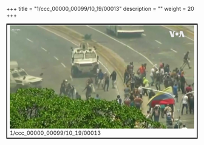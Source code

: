 +++
title = "1/ccc_00000_00099/10_19/00013"
description = ""
weight = 20
+++

<table style="border:2px solid black;max-width:800px;max-height:800px;" 
><tr><td>
<img class="center-fit-jpg"
src="/jpg_/aaa_20190430_NxaOmWaI8sI_00012.jpg">
1/ccc_00000_00099/10_19/00013
</img></td></tr></table>
